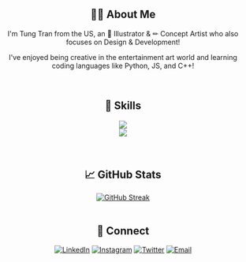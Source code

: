 <h2 align="center">👨‍🎨&nbsp;About Me</h2>

<p align="center">I'm Tung Tran from the US, an 🎨 Illustrator & ✏ Concept Artist who also focuses on Design & Development!</p>
<p align="center">I've enjoyed being creative in the entertainment art world and learning coding languages like Python, JS, and C++!</p>


<!--
**tung-tt/tung-tt** is a ✨ _special_ ✨ repository because its `README.md` (this file) appears on your GitHub profile.

Here are some ideas to get you started:
-->
</br>
<h2 align="center">🎏&nbsp;Skills</h2>

<div align="center">
  <img src="https://skillicons.dev/icons?i=python,js,c,cpp">
</br>
  <img src="https://skillicons.dev/icons?i=ps,pr,ae,ai">
</div>
</br>
</br>
<h2 align="center">📈&nbsp;GitHub Stats</h2>

<div align="center">
  <a href="https://git.io/streak-stats"><img src="https://streak-stats.demolab.com?user=tung-tt&theme=tokyonight&mode=weekly" alt="GitHub Streak" /></a>
</div>

</br>

<h2 align="center">👋&nbsp;Connect</h2>

<div align="center">
  <a href="https://www.linkedin.com/in/tungotran/"><img alt="LinkedIn" src="https://img.shields.io/badge/-tungotran-blue?style=flat&logo=Linkedin&logoColor=white"></a>
  <a href="https://www.instagram.com/tung_t_tran/"><img alt="Instagram" src="https://img.shields.io/badge/tung_t_tran-%23E4405F.svg?logo=Instagram&logoColor=white"></a>
  <a href="https://twitter.com/tung_t_tran"><img alt="Twitter" src="https://img.shields.io/badge/tung_t_tran-%231DA1F2.svg?logo=Twitter&logoColor=white"></a>
  <a href="mailto:yungtungtt@gmail.com"><img alt="Email" src="https://img.shields.io/badge/-yungtungtt@gmail.com-c14438?style=flat&logo=gmail&logoColor=white"></a>
</div>
